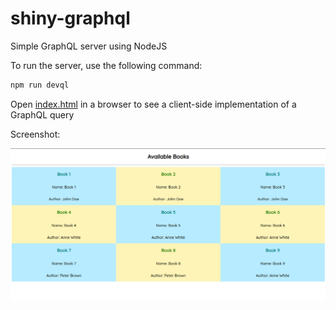# shiny-graphql

Simple GraphQL server using NodeJS

To run the server, use the following command:

```bash
npm run devql
 ```

Open <a href="https://github.com/Murigi-Nganga/shiny-graphql/blob/main/index.html">index.html</a> in a browser to see a client-side implementation of a GraphQL query

Screenshot:

![Verify Page](screenshots/screenshot.png "Screenshot")
